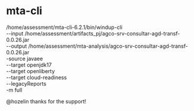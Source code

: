 # mta-cli

/home/assessment/mta-cli-6.2.1/bin/windup-cli \
 --input /home/assessment/artifacts_pj/agco-srv-consultar-agd-transf-0.0.26.jar \
 --output /home/assessment/mta-analysis/agco-srv-consultar-agd-transf-0.0.26.jar \
-source javaee \
--target openjdk17 \
--target openliberty \
--target cloud-readiness \
--legacyReports \
-m full

@hozelin thanks for the support!
